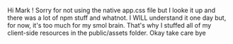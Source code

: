 Hi Mark ! Sorry for not using the native app.css file but I looke it up and there was a lot of npm stuff and whatnot. I WILL understand it one day but, for now, it's too much for my smol brain. 
That's why I stuffed all of my client-side resources in the public/assets folder. Okay take care bye